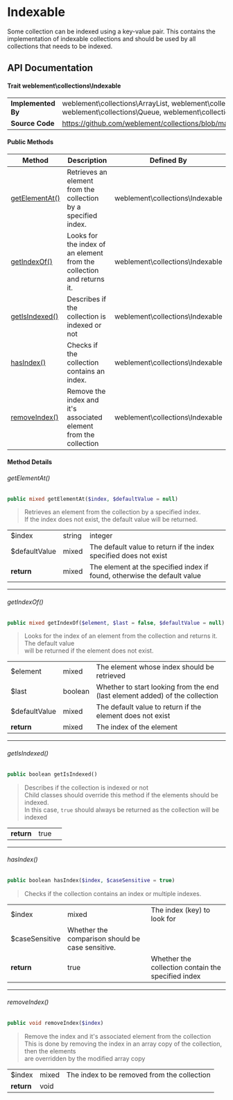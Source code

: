 # Indexable

Some collection can be indexed using a key-value pair. This contains the implementation of indexable collections and should be used by all collections that needs to be indexed.

## API Documentation

#### Trait weblement\collections\Indexable
|                    |                                                                                                                                      |
|--------------------|--------------------------------------------------------------------------------------------------------------------------------------|
| **Implemented By** | weblement\collections\ArrayList, weblement\collections\Map, weblement\collections\Queue, weblement\collections\Stack                                                                                               |
| **Source Code**    | https://github.com/weblement/collections/blob/master/src/Indexable.php                                                              |

#### Public Methods
| Method | Description | Defined By |
|--------|-------------|------------|
| [getElementAt()](#getelementat) | Retrieves an element from the collection by a specified index. | weblement\collections\Indexable |
| [getIndexOf()](#getindexof) | Looks for the index of an element from the collection and returns it. | weblement\collections\Indexable |
| [getIsIndexed()](#getisindexed) | Describes if the collection is indexed or not | weblement\collections\Indexable |
| [hasIndex()](#hasindex) | Checks if the collection contains an index. | weblement\collections\Indexable |
| [removeIndex()](#removeindex) | Remove the index and it's associated element from the collection | weblement\collections\Indexable |


#### Method Details

###### getElementAt()
```php
public mixed getElementAt($index, $defaultValue = null)
```
> Retrieves an element from the collection by a specified index.  
> If the index does not exist, the default value will be returned.  

||||
|----|------|------|
| $index | string|integer|Closure | The index of the element or an anonymous function returning the value. |
| $defaultValue | mixed | The default value to return if the index specified does not exist |
| **return**| mixed | The element at the specified index if found, otherwise the default value |
___

###### getIndexOf()
```php
public mixed getIndexOf($element, $last = false, $defaultValue = null)
```
> Looks for the index of an element from the collection and returns it. The default value  
> will be returned if the element does not exist.

||||
|----|------|------|
| $element | mixed | The element whose index should be retrieved |
| $last | boolean | Whether to start looking from the end (last element added) of the collection |
| $defaultValue | mixed | The default value to return if the element does not exist |
| **return** | mixed | The index of the element |
___

###### getIsIndexed()
```php
public boolean getIsIndexed()
```
> Describes if the collection is indexed or not  
> Child classes should override this method if the elements should be indexed.  
> In this case, `true` should always be returned as the collection will be indexed  

||||
|----|------|------|
| **return** | true |  |
___

###### hasIndex()
```php
public boolean hasIndex($index, $caseSensitive = true)
```
> Checks if the collection contains an index or multiple indexes.

||||
|----|------|------|
| $index | mixed| The index (key) to look for |
| $caseSensitive | Whether the comparison should be case sensitive. ||
| **return** | true | Whether the collection contain the specified index |
___

###### removeIndex()
```php
public void removeIndex($index)
```
> Remove the index and it's associated element from the collection  
> This is done by removing the index in an array copy of the collection, then the elements  
> are overridden by the modified array copy

||||
|----|------|------|
| $index | mixed| The index to be removed from the collection |
| **return** | void |  |
